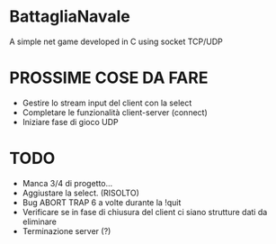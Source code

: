 # BattagliaNavale
A simple net game developed in C using socket TCP/UDP

# PROSSIME COSE DA FARE
- Gestire lo stream input del client con la select
- Completare le funzionalità client-server (connect)
- Iniziare fase di gioco UDP

# TODO
- Manca 3/4 di progetto...
- Aggiustare la select. (RISOLTO)
- Bug ABORT TRAP 6 a volte durante la !quit
- Verificare se in fase di chiusura del client ci siano strutture dati da eliminare
- Terminazione server (?)
